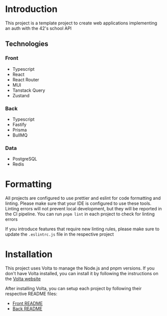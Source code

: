 # Introduction

This project is a template project to create web applications implementing an auth with the 42's school API

## Technologies

### Front

-   Typescript
-   React
-   React Router
-   MUI
-   Tanstack Query
-   Zustand

### Back

-   Typescript
-   Fastify
-   Prisma
-   BullMQ

### Data

-   PostgreSQL
-   Redis

# Formatting

All projects are configured to use prettier and eslint for code formatting and linting. Please make sure that your IDE is configured to use these tools. Linting errors will not prevent local development, but they will be reported in the CI pipeline. You can run `pnpm lint` in each project to check for linting errors

If you introduce features that require new linting rules, please make sure to update the `.eslintrc.js` file in the respective project

# Installation

This project uses Volta to manage the Node.js and pnpm versions. If you don't have Volta installed, you can install it by following the instructions on the [Volta website](https://volta.sh/)

After installing Volta, you can setup each project by following their respective README files:

-   [Front README](./front-app/README.md)
-   [Back README](./back-app/README.md)
